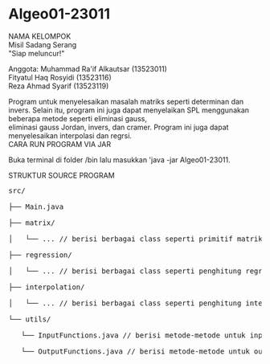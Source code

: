 # Algeo01-23011

NAMA KELOMPOK<br/>
Misil Sadang Serang<br/>
"Siap meluncur!"<br/>

Anggota:
Muhammad Ra'if Alkautsar (13523011)<br/>
Fityatul Haq Rosyidi (13523116)<br/>
Reza Ahmad Syarif (13523119)<br/>

Program untuk menyelesaikan masalah matriks seperti determinan dan invers. Selain itu, program ini juga dapat menyelaikan SPL menggunakan beberapa metode seperti eliminasi gauss, <br/>
eliminasi gauss Jordan, invers, dan cramer. Program ini juga dapat menyelesaikan interpolasi dan regrsi.<br/> 
CARA RUN PROGRAM VIA JAR<br/>

Buka terminal di folder /bin lalu masukkan 'java -jar Algeo01-23011.<br/>

STRUKTUR SOURCE PROGRAM<br/>

<pre>
src/<br />
├── Main.java<br />
├── matrix/<br />
│   └── ... // berisi berbagai class seperti primitif matriks, eliminasi gauss, penghitung matriks balikan, dsb.<br />
├── regression/<br />
│   └── ... // berisi berbagai class seperti penghitung regresi linier, regresi kuadratik, dsb.<br />
├── interpolation/<br />
│   └── ... // berisi berbagai class seperti penghitung interpolasi linier, interpolasi bicubic spline, dsb.<br />
└── utils/<br />
   └── InputFunctions.java // berisi metode-metode untuk input (termasuk validasi input, dsb.)<br />
   └── OutputFunctions.java // berisi metode-metode untuk output<br />
</pre>
